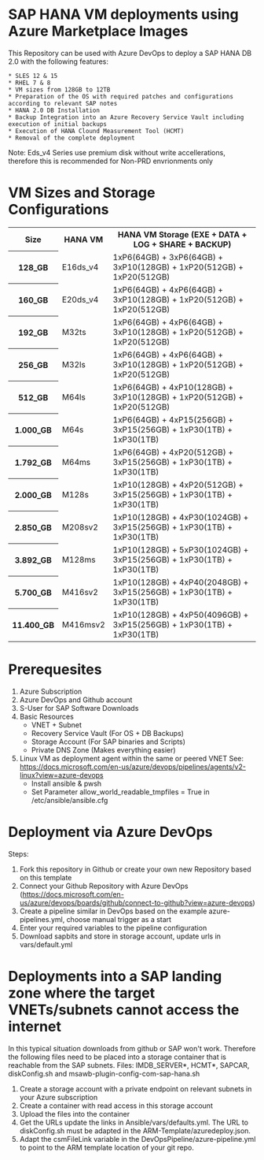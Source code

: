 # SAP HANA VM deployments using Azure Marketplace Images
This Repository can be used with Azure DevOps to deploy a SAP HANA DB 2.0 with the following features:

	* SLES 12 & 15
	* RHEL 7 & 8 
	* VM sizes from 128GB to 12TB
	* Preparation of the OS with required patches and configurations according to relevant SAP notes
	* HANA 2.0 DB Installation 
	* Backup Integration into an Azure Recovery Service Vault including execution of initial backups
	* Execution of HANA Clound Measurement Tool (HCMT)
	* Removal of the complete deployment 

Note: Eds_v4 Series use premium disk without write accellerations, therefore this is recommended for Non-PRD envrionments only

# VM Sizes and Storage Configurations
<table>
	<tr>
		<th>Size</th>
		<th>HANA VM</th>
		<th>HANA VM Storage (EXE + DATA + LOG + SHARE + BACKUP)</th>
	</tr>
	<tr>
		<th>128_GB</th>
		<td>E16ds_v4</td>
		<td>1xP6(64GB) + 3xP6(64GB) + 3xP10(128GB) + 1xP20(512GB) + 1xP20(512GB)</td>
	</tr>
	<tr>
		<th>160_GB</th>
		<td>E20ds_v4</td>
		<td>1xP6(64GB) + 4xP6(64GB) + 3xP10(128GB) + 1xP20(512GB) + 1xP20(512GB)</td>
	</tr>
	<tr>
		<th>192_GB</th>
		<td>M32ts</td>
		<td>1xP6(64GB) + 4xP6(64GB) + 3xP10(128GB) + 1xP20(512GB) + 1xP20(512GB)</td>
	</tr>
	<tr>
		<th>256_GB</th>
		<td>M32ls</td>
		<td>1xP6(64GB) + 4xP6(64GB) + 3xP10(128GB) + 1xP20(512GB) + 1xP20(512GB)</td>
	</tr>
	<tr>
		<th>512_GB</th>
		<td>M64ls</td>
		<td>1xP6(64GB) + 4xP10(128GB) + 3xP10(128GB) + 1xP20(512GB) + 1xP20(512GB)</td>
	</tr>
	<tr>
		<th>1.000_GB</th>
		<td>M64s</td>
		<td>1xP6(64GB) + 4xP15(256GB) + 3xP15(256GB) + 1xP30(1TB) + 1xP30(1TB)</td>
	</tr>
	<tr>
		<th>1.792_GB</th>
		<td>M64ms</td>
		<td>1xP6(64GB) + 4xP20(512GB) + 3xP15(256GB) + 1xP30(1TB) + 1xP30(1TB)</td>
	</tr>
	<tr>
		<th>2.000_GB</th>
		<td>M128s</td>
		<td>1xP10(128GB) + 4xP20(512GB) + 3xP15(256GB) + 1xP30(1TB) + 1xP30(1TB)</td>
	</tr>
	<tr>
		<th>2.850_GB</th>
		<td>M208sv2</td>
		<td>1xP10(128GB) + 4xP30(1024GB) + 3xP15(256GB) + 1xP30(1TB) + 1xP30(1TB)</td>
	</tr>
	<tr>
		<th>3.892_GB</th>
		<td>M128ms</td>
		<td>1xP10(128GB) + 5xP30(1024GB) + 3xP15(256GB) + 1xP30(1TB) + 1xP30(1TB)</td>
	</tr>
	<tr>
		<th>5.700_GB</th>
		<td>M416sv2</td>
		<td>1xP10(128GB) + 4xP40(2048GB) + 3xP15(256GB) + 1xP30(1TB) + 1xP30(1TB)</td>
	</tr>
	<tr>
		<th>11.400_GB</th>
		<td>M416msv2</td>
		<td>1xP10(128GB) + 4xP50(4096GB) + 3xP15(256GB) + 1xP30(1TB) + 1xP30(1TB)</td>
	</tr>
</table>

# Prerequesites
1. Azure Subscription 
2. Azure DevOps and Github account
3. S-User for SAP Software Downloads
4. Basic Resources
	- VNET + Subnet
	- Recovery Service Vault (For OS + DB Backups)
	- Storage Account (For SAP binaries and Scripts)
	- Private DNS Zone (Makes everything easier)
5. Linux VM as deployment agent within the same or peered VNET 
   See: https://docs.microsoft.com/en-us/azure/devops/pipelines/agents/v2-linux?view=azure-devops 
	- Install ansible & pwsh 
	- Set Parameter allow_world_readable_tmpfiles = True in /etc/ansible/ansible.cfg

# Deployment via Azure DevOps
Steps:
1. Fork this repository in Github or create your own new Repository based on this template
2. Connect your Github Repository with Azure DevOps (https://docs.microsoft.com/en-us/azure/devops/boards/github/connect-to-github?view=azure-devops)
3. Create a pipeline similar in DevOps based on the example azure-pipelines.yml, choose manual trigger as a start
4. Enter your required variables to the pipeline configuration
5. Download sapbits and store in storage account, update urls in vars/default.yml

# Deployments into a SAP landing zone where the target VNETs/subnets cannot access the internet 
In this typical situation downloads from github or SAP won't work. Therefore the following files need to be placed into a storage container that is reachable from the SAP subnets. 
Files: IMDB_SERVER*, HCMT*, SAPCAR, diskConfig.sh and msawb-plugin-config-com-sap-hana.sh

1. Create a storage account with a private endpoint on relevant subnets in your Azure subscription
2. Create a container with read access in this storage account 
3. Upload the files into the container
4. Get the URLs update the links in Ansible/vars/defaults.yml. The URL to diskConfig.sh must be adapted in the ARM-Template/azuredeploy.json.
5. Adapt the csmFileLink variable in the DevOpsPipeline/azure-pipeline.yml to point to the ARM template location of your git repo. 
